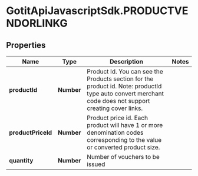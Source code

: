 # GotitApiJavascriptSdk.PRODUCTVENDORLINKG

## Properties

Name | Type | Description | Notes
------------ | ------------- | ------------- | -------------
**productId** | **Number** | Product Id. You can see the Products section for the product id. Note: productId type auto convert merchant code does not support creating cover links. | 
**productPriceId** | **Number** | Product price id. Each product will have 1 or more denomination codes corresponding to the value or converted product size. | 
**quantity** | **Number** | Number of vouchers to be issued | 


